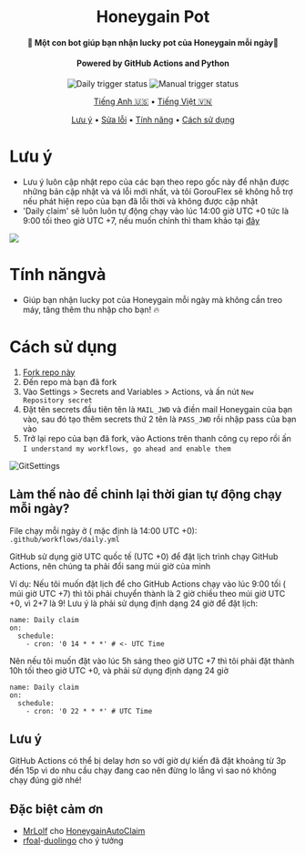 <h1 align="center">Honeygain Pot</h1>
<h4 align="center">🐝 Một con bot giúp bạn nhận lucky pot của Honeygain mỗi ngày🍯</h4>
<h4 align="center">Powered by GitHub Actions and Python</h4>
<p align="center">
<img alt="Daily trigger status" src="https://github.com/gorouflex/HoneygainPot/actions/workflows/daily.yml/badge.svg">
<img alt="Manual trigger status" src="https://github.com/gorouflex/HoneygainPot/actions/workflows/manual.yml/badge.svg">
<p align="center">
  <a href="https://github.com/gorouflex/HoneygainPot/">Tiếng Anh 🇺🇸</a>
  •
  <a href="README-vn.md">Tiếng Việt 🇻🇳</a>
<p align="center">
  <a href="#lưu-ý">Lưu ý</a>
  •
  <a href="Debug.md">Sửa lỗi</a>     
  •
  <a href="#tính-năng">Tính năng</a>
  •
  <a href="#cách-sử-dụng">Cách sử dụng</a>     
</p>

# Lưu ý
- Lưu ý luôn cập nhật repo của các bạn theo repo gốc này để nhận được những bản cập nhật và vá lỗi mới nhất, và tôi GorouFlex sẽ không hỗ trợ nếu phát hiện repo của bạn đã lỗi thời và không được cập nhật
- 'Daily claim' sẽ luôn luôn tự động chạy vào lúc 14:00 giờ UTC +0 tức là 9:00 tối theo giờ UTC +7, nếu muốn chỉnh thì tham khảo tại [đây](https://github.com/gorouflex/HoneygainPot/blob/main/README-vn.md#l%C3%A0m-th%E1%BA%BF-n%C3%A0o-%C4%91%E1%BB%83-ch%E1%BB%89nh-l%E1%BA%A1i-th%E1%BB%9Di-gian-t%E1%BB%B1-%C4%91%E1%BB%99ng-ch%E1%BA%A1y-m%E1%BB%97i-ng%C3%A0y)

<img src="https://i.imgur.com/htGeFlY.jpg">
  
# Tính năngvà
- Giúp bạn nhận lucky pot của Honeygain mỗi ngày mà không cần treo máy, tăng thêm thu nhập cho bạn! 🔥
# Cách sử dụng

  1. [Fork repo này](https://github.com/gorouflex/honeygainpot/fork)  
  2. Đến repo mà bạn đã fork
  3. Vào Settings > Secrets and Variables > Actions, và ấn nút `New Repository secret`
  4. Đặt tên secrets đầu tiên tên là `MAIL_JWD` và điền mail Honeygain của bạn vào, sau đó tạo thêm secrets thứ 2 tên là `PASS_JWD` rồi nhập pass của bạn vào
  5. Trở lại repo của bạn đã fork, vào Actions trên thanh công cụ repo rồi ấn `I understand my workflows, go ahead and enable them`

![GitSettings](https://github.com/gorouflex/HoneygainPot/assets/98001973/d8d33621-5717-488d-9a80-6db395c8ac9d)

## Làm thế nào để chỉnh lại thời gian tự động chạy mỗi ngày?

File chạy mỗi ngày ở ( mặc định là 14:00 UTC +0): `.github/workflows/daily.yml`

GitHub sử dụng giờ UTC quốc tế (UTC +0) để đặt lịch trình chạy GitHub Actions, nên chúng ta phải đổi sang múi giờ của mình

Ví dụ: Nếu tôi muốn đặt lịch để cho GitHub Actions chạy vào lúc 9:00 tối ( múi giờ UTC +7) thì tôi phải chuyển thành là 2 giờ chiều theo múi giờ UTC +0, vì 2+7 là 9!
Lưu ý là phải sử dụng định dạng 24 giờ để đặt lịch: 
```
name: Daily claim
on:
  schedule:
    - cron: '0 14 * * *' # <- UTC Time
```
Nên nếu tôi muốn đặt vào lúc 5h sáng theo giờ UTC +7 thì tôi phải đặt thành 10h tối theo giờ UTC +0, và phải sử dụng định dạng 24 giờ

```
name: Daily claim
on:
  schedule:
    - cron: '0 22 * * *' # UTC Time
```

## Lưu ý

GitHub Actions có thể bị delay hơn so với giờ dự kiến đã đặt khoảng từ 3p đến 15p vì do nhu cầu chạy đang cao nên đừng lo lắng vì sao nó không chạy đúng giờ nhé!

## Đặc biệt cảm ơn
- [MrLolf](https://github.com/MrLoLf/) cho [HoneygainAutoClaim](https://github.com/MrLoLf/HoneygainAutoClaim)
- [rfoal](https://github.com/rfoel/)-[duolingo](https://github.com/rfoel/duolingo) cho ý tưởng
